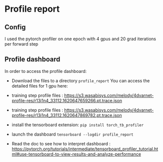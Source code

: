 # Profile report

## Config

I used the pytorch profiler on one epoch with 4 gpus and 20 grad iterations per forward step

## Profile dashboard

In order to access the profile dashboard:

- Download the files to a directory `profile_report`
  You can access the detailed files for 1 gpu here:
- training step profile
  files : https://s3.wasabisys.com/melody/4dvarnet-profile-res/r13i1n4_33112.1620647659266.pt.trace.json
- training step profile
  files : https://s3.wasabisys.com/melody/4dvarnet-profile-res/r13i1n4_33112.1620647869782.pt.trace.json

- install the tensorboard extension:
  `pip install torch_tb_profiler`

- launch the dashboard
  `tensorboard --logdir profile_report`

- Read the doc to see how to interpret
  dashboard : https://pytorch.org/tutorials/intermediate/tensorboard_profiler_tutorial.html#use-tensorboard-to-view-results-and-analyze-performance
